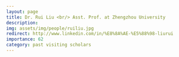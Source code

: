 ```yaml
---
layout: page
title: Dr. Rui Liu <br/> Asst. Prof. at Zhengzhou University
description:
img: assets/img/people/ruiliu.jpg
redirect: http://www.linkedin.com/in/%E8%8A%AE-%E5%88%98-liurui
importance: 62
category: past visiting scholars
---
```


